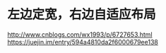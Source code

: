# 左边定宽，右边自适应布局

http://www.cnblogs.com/wx1993/p/6727653.html
https://juejin.im/entry/594a4810da2f6000679ee138

